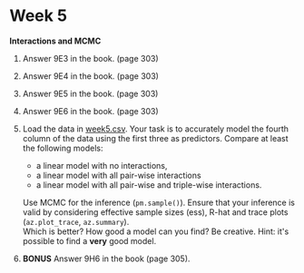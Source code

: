 # Week 5
**Interactions and MCMC**

1. Answer 9E3 in the book. (page 303)
1. Answer 9E4 in the book. (page 303)
1. Answer 9E5 in the book. (page 303)
1. Answer 9E6 in the book. (page 303) 
1. Load the data in [week5.csv](week5.csv). Your task is to accurately model the fourth column of the data using the first three as predictors. Compare at least the following models: 
    - a linear model with no interactions, 
    - a linear model with all pair-wise interactions
    - a linear model with all pair-wise and triple-wise interactions. 
    
    Use MCMC for the inference (`pm.sample()`). Ensure that your inference is valid by considering effective sample sizes (ess), R-hat and trace plots (`az.plot_trace`, `az.summary`).  
    Which is better? How good a model can you find? Be creative. Hint: it's possible to find a **very** good model.
1. **BONUS** Answer 9H6 in the book (page 305). 
